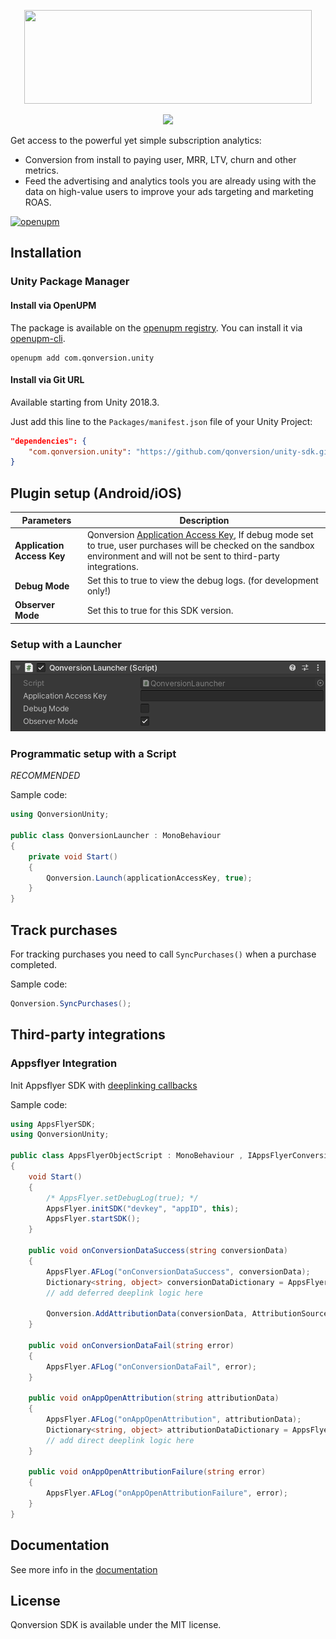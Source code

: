 <p align="center">
 <a href="https://qonversion.io" target="_blank"><img width="460" height="150" src="https://qonversion.io/img/q_brand.svg"></a>
</p>

<p align="center">
     <a href="https://qonversion.io"><img width="660" src="https://qonversion.io/img/images/product-center.svg">
     </a>
</p>

Get access to the powerful yet simple subscription analytics:
* Conversion from install to paying user, MRR, LTV, churn and other metrics.
* Feed the advertising and analytics tools you are already using with the data on high-value users to improve your ads targeting and marketing ROAS.

[![openupm](https://img.shields.io/npm/v/com.qonversion.unity?label=openupm&registry_uri=https://package.openupm.com)](https://openupm.com/packages/com.qonversion.unity/)

## Installation

### Unity Package Manager

#### Install via OpenUPM

The package is available on the [openupm registry](https://openupm.com). You can install it via [openupm-cli](https://github.com/openupm/openupm-cli).

```
openupm add com.qonversion.unity
```

#### Install via Git URL

Available starting from Unity 2018.3.

Just add this line to the `Packages/manifest.json` file of your Unity Project:

```json
"dependencies": {
    "com.qonversion.unity": "https://github.com/qonversion/unity-sdk.git#2.1.2"
}
```


## Plugin setup (Android/iOS)

| Parameters  | Description   |
| -------- | ------------- |
| **Application Access Key**   |  Qonversion [Application Access Key](https://dash.qonversion.io/project/settings), If debug mode set to true, user purchases will be checked on the sandbox environment and will not be sent to third-party integrations.  |
| **Debug Mode**    | Set this to true to view the debug logs. (for development only!)  |
| **Observer Mode**    | Set this to true for this SDK version. |

### Setup with a Launcher

<p align="center">
    <a href="./Img/AddEntitlements.png"><img src="./img/UnityQonversionLauncher.png" alt="Unity Simple Script" width="559"/></a>
</p>

### Programmatic setup with a Script

*RECOMMENDED*

Sample code:

```csharp
using QonversionUnity;

public class QonversionLauncher : MonoBehaviour
{
    private void Start()
    {
        Qonversion.Launch(applicationAccessKey, true);
    }
}
```

## Track purchases
For tracking purchases you need to call `SyncPurchases()` when a purchase completed.

Sample code:

```csharp
Qonversion.SyncPurchases();
```

## Third-party integrations

### Appsflyer Integration

Init Appsflyer SDK with [deeplinking callbacks](https://github.com/AppsFlyerSDK/appsflyer-unity-plugin/blob/master/docs/Guides.md#-init-sdk-with-deeplinking-callbacks)

Sample code:

```csharp
using AppsFlyerSDK;
using QonversionUnity;

public class AppsFlyerObjectScript : MonoBehaviour , IAppsFlyerConversionData
{
    void Start()
    {
        /* AppsFlyer.setDebugLog(true); */
        AppsFlyer.initSDK("devkey", "appID", this);
        AppsFlyer.startSDK();
    }

    public void onConversionDataSuccess(string conversionData)
    {
        AppsFlyer.AFLog("onConversionDataSuccess", conversionData);
        Dictionary<string, object> conversionDataDictionary = AppsFlyer.CallbackStringToDictionary(conversionData);
        // add deferred deeplink logic here
		
        Qonversion.AddAttributionData(conversionData, AttributionSource.AppsFlyer);
    }

    public void onConversionDataFail(string error)
    {
        AppsFlyer.AFLog("onConversionDataFail", error);
    }

    public void onAppOpenAttribution(string attributionData)
    {
        AppsFlyer.AFLog("onAppOpenAttribution", attributionData);
        Dictionary<string, object> attributionDataDictionary = AppsFlyer.CallbackStringToDictionary(attributionData);
        // add direct deeplink logic here
    }

    public void onAppOpenAttributionFailure(string error)
    {
        AppsFlyer.AFLog("onAppOpenAttributionFailure", error);
    }
}
```

## Documentation
See more info in the [documentation](https://documentation.qonversion.io/docs/observer-mode)

## License

Qonversion SDK is available under the MIT license.
